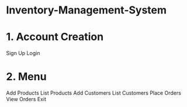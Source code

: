 # Inventory-Management-System
# 1. Account Creation
   Sign Up
   Login
# 2. Menu
   Add Products
   List Products
   Add Customers
   List Customers
   Place Orders
   View Orders
   Exit   
